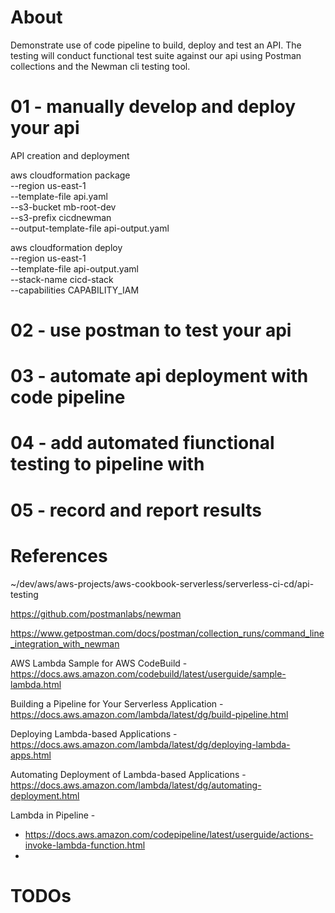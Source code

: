 # About

Demonstrate use of code pipeline to build, deploy and test an API. The testing will conduct functional test suite against
our api using Postman collections and the Newman cli testing tool.


# 01 - manually develop and deploy your api


API creation and deployment

aws cloudformation package \
--region us-east-1 \
--template-file api.yaml \
--s3-bucket mb-root-dev \
--s3-prefix cicdnewman \
--output-template-file api-output.yaml
    
   
aws cloudformation deploy \
--region us-east-1 \
--template-file api-output.yaml \
--stack-name cicd-stack \
--capabilities CAPABILITY_IAM 


# 02 - use postman to test your api


# 03 - automate api deployment with code pipeline


# 04 - add automated fiunctional testing to pipeline with 


# 05 - record and report results



    




# References
~/dev/aws/aws-projects/aws-cookbook-serverless/serverless-ci-cd/api-testing

https://github.com/postmanlabs/newman

https://www.getpostman.com/docs/postman/collection_runs/command_line_integration_with_newman


AWS Lambda Sample for AWS CodeBuild -                   https://docs.aws.amazon.com/codebuild/latest/userguide/sample-lambda.html

Building a Pipeline for Your Serverless Application -   https://docs.aws.amazon.com/lambda/latest/dg/build-pipeline.html

Deploying Lambda-based Applications -                   https://docs.aws.amazon.com/lambda/latest/dg/deploying-lambda-apps.html

Automating Deployment of Lambda-based Applications -    https://docs.aws.amazon.com/lambda/latest/dg/automating-deployment.html


Lambda in Pipeline -                                    
- https://docs.aws.amazon.com/codepipeline/latest/userguide/actions-invoke-lambda-function.html
- 




# TODOs

